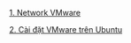 [1. Network VMware](../images/1.Network_VMware.md)

[2. Cài đặt VMware trên Ubuntu](../images/2.Cài_đặt_Vmware_trên_Ubuntu.md)